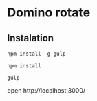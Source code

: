# Domino rotate

## Instalation

`npm install -g gulp`

`npm install`

`gulp`

open http://localhost:3000/

